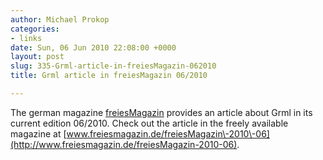 ```yaml
---
author: Michael Prokop
categories:
- links
date: Sun, 06 Jun 2010 22:08:00 +0000
layout: post
slug: 335-Grml-article-in-freiesMagazin-062010
title: Grml article in freiesMagazin 06/2010

---
```

The german magazine [freiesMagazin](http://www.freiesmagazin.de/) provides an article about Grml in its current edition 06/2010\. Check out the article in the freely available magazine at [www.freiesmagazin.de/freiesMagazin\-2010\-06](http://www.freiesmagazin.de/freiesMagazin-2010-06).
